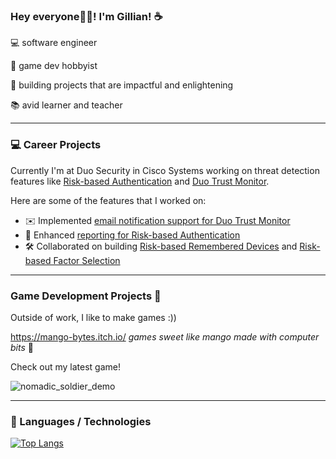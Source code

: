 ### Hey everyone👋🏽! I'm Gillian! ☕️

💻 software engineer

👾 game dev hobbyist

🚀 building projects that are impactful and enlightening

📚 avid learner and teacher

---

### 💻 Career Projects
Currently I'm at Duo Security in Cisco Systems working on threat detection features like [Risk-based Authentication](https://duo.com/docs/risk-based-auth) and [Duo Trust Monitor](https://duo.com/docs/trust-monitor#overview). 

Here are some of the features that I worked on:
- ✉️ Implemented [email notification support for Duo Trust Monitor
](https://duo.com/docs/trust-monitor#security-event-notifications)
- 📄 Enhanced [reporting for Risk-based Authentication](https://duo.com/docs/risk-based-auth#risk-based-policy-assessment)
- 🛠️ Collaborated on building [Risk-based Remembered Devices](https://duo.com/docs/risk-based-auth#risk-based-remembered-devices) and [Risk-based Factor Selection](https://duo.com/docs/risk-based-auth#risk-based-factor-selection)

---

### Game Development Projects 👾

Outside of work, I like to make games :))

https://mango-bytes.itch.io/ _games sweet like mango made with computer bits_ 🥭

Check out my latest game!

![nomadic_soldier_demo](https://github.com/user-attachments/assets/cb8a9f42-8fff-4e69-8e96-7a1829b44d7b)

---

### 🧪 Languages / Technologies
[![Top Langs](https://github-readme-stats.vercel.app/api/top-langs/?username=ggacusan10&layout=compact&theme=tokyonight)](https://github.com/anuraghazra/github-readme-stats)
